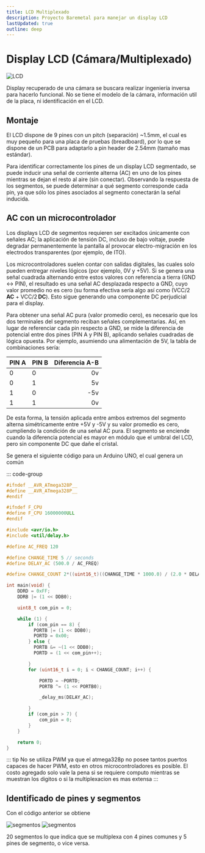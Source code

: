 ```yaml
---
title: LCD Multiplexado
description: Proyecto Baremetal para manejar un display LCD 
lastUpdated: true
outline: deep
---
```


# Display LCD (Cámara/Multiplexado)

![LCD](img/LCD_camara.jpg)

Display recuperado de una cámara se buscara realizar ingeniería inversa para hacerlo funcional. No se tiene el modelo de la cámara, información util de la placa, ni identificación en el LCD.

## Montaje

El LCD dispone de 9 pines con un pitch (separación) ~1.5mm, el cual es muy pequeño para una placa de pruebas (breadboard), por lo que se dispone de un PCB para adaptarlo a pin header de 2.54mm (tamaño mas estándar).

Para identificar correctamente los pines de un display LCD segmentado, se puede inducir una señal de corriente alterna (AC) en uno de los pines mientras se dejan el resto al aire (sin conectar). Observando la respuesta de los segmentos, se puede determinar a qué segmento corresponde cada pin, ya que sólo los pines asociados al segmento conectarán la señal inducida.

## AC con un microcontrolador

Los displays LCD de segmentos requieren ser excitados únicamente con señales AC; la aplicación de tensión DC, incluso de bajo voltaje, puede degradar permanentemente la pantalla al provocar electro-migración en los electrodos transparentes (por ejemplo, de ITO).

Los microcontroladores suelen contar con salidas digitales, las cuales solo pueden entregar niveles lógicos (por ejemplo, 0V y +5V). Si se genera una señal cuadrada alternando entre estos valores con referencia a tierra (GND ↔ PIN), el resultado es una señal AC desplazada respecto a GND, cuyo valor promedio no es cero (su forma efectiva sería algo así como (VCC/2  **AC** + VCC/2 **DC**). Esto sigue generando una componente DC perjudicial para el display.

Para obtener una señal AC pura (valor promedio cero), es necesario que los dos terminales del segmento reciban señales complementarias. Así, en lugar de referenciar cada pin respecto a GND, se mide la diferencia de potencial entre dos pines (PIN A y PIN B), aplicando señales cuadradas de lógica opuesta. Por ejemplo, asumiendo una alimentación de 5V, la tabla de combinaciones sería:

| PIN A | PIN B | Diferencia A-B |
| :---  | :---  | ---: |
| 0     | 0     | 0v |
| 0     | 1     | 5v |
| 1     | 0     | -5v |
| 1     | 1     | 0v |

De esta forma, la tensión aplicada entre ambos extremos del segmento alterna simétricamente entre +5V y -5V y su valor promedio es cero, cumpliendo la condición de una señal AC pura. El segmento se enciende cuando la diferencia potencial es mayor en módulo que el umbral del LCD, pero sin componente DC que dañe el cristal.

Se genera el siguiente código para un Arduino UNO, el cual genera un común

::: code-group

```cpp [ACTest.cc]
#ifndef __AVR_ATmega328P__
#define __AVR_ATmega328P__
#endif

#ifndef F_CPU
#define F_CPU 16000000ULL
#endif

#include <avr/io.h>
#include <util/delay.h>

#define AC_FREQ 120

#define CHANGE_TIME 5 // seconds
#define DELAY_AC (500.0 / AC_FREQ)

#define CHANGE_COUNT 2*((uint16_t)((CHANGE_TIME * 1000.0) / (2.0 * DELAY_AC)))

int main(void) {
    DDRD = 0xFF;
    DDRB |= (1 << DDB0);

    uint8_t com_pin = 0;

    while (1) {
        if (com_pin == 8) {
          PORTB |= (1 << DDB0);
          PORTD = 0x00;
        } else {
          PORTB &= ~(1 << DDB0);
          PORTD = (1 << com_pin++);

        }
        for (uint16_t i = 0; i < CHANGE_COUNT; i++) {

            PORTD = ~PORTD;
            PORTB ^= (1 << PORTB0);

            _delay_ms(DELAY_AC);

        }
        if (com_pin > 7) {
            com_pin = 0;
        }
    }

    return 0;
}
```

::: tip
No se utiliza PWM ya que el atmega328p no posee tantos puertos capaces de hacer PWM, esto en otros microcontroladores es posible. El costo agregado solo vale la pena si se requiere computo mientras se muestran los digitos o si la multiplexacion es mas extensa
:::

## Identificado de pines y segmentos

Con el código anterior se obtiene

![segmentos](img/LCD-C-segmentPinSet.jpg) ![segmentos](img/LCD-C-segmentSet.jpg)

20 segmentos lo que indica que se multiplexa con 4 pines comunes y 5 pines de segmento, o vice versa.
